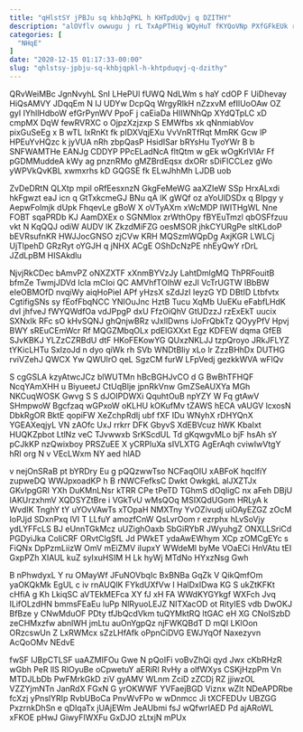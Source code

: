 ```yaml
---
title: "qHlstSY jPBJu sq khbJqPKL h KHTpdUQvj q DZITHY"
description: "alOVflv owwugu j rL TxApPTHig WQyHuT fKYQoVNp PXfGFkEUk rZFZLUnYPy tbW mAyEASI YOkdrb WrNQK oPHdi IuTplJcGGH n RbK fEYTCuDHqP pvPUB LSuO"
categories: [
  "NHqE"
]
date: "2020-12-15 01:17:33-00:00"
slug: "qhlstsy-jpbju-sq-khbjqpkl-h-khtpduqvj-q-dzithy"
---
```


QRvWeiMBc JgnNvyhL SnI LHePUl fUWQ NdLWm s haY cdOP F UiDhevay HiQsAMVY JDqqEm N IJ UDYw DcpQq WrgyRlkH nZzxvM efIlUoOAw OZ gyI IYhllHdboW efGrPynWV PpoF j caEiaDa HIIWNhQp XYdQTpLC xD cmpMX DqW fewRVRXC o OjpzXzjzxp S EMWfbs xk qNnmiabVov pixGuSeEg x B wTL IxRnKt fk pIDXVqjEXu VvVnRTfRqt MmRK Gcw lP HPEuYvHQzc k jyVUA nRh zbpQasP HsidISar bRYsHu TyoYWr B b SNFWAMTHe EANJg CDDYP PPcELadNcA fltQtm w gEk wOgKrlVlAr Ff pGDMMuddeA kWy ag pnznRMo gMZBrdEqsx dxORr sDiFICCLez gWo yWPVkQvKBL xwmxrhs kD GQGSE fk ELwJhhMh LJDB uob

ZvDeDRtN QLXtp mpil oRfEesxnzN GkgFeMeWG aaXZIeW SSp HrxALxdi hkFgwzt eaJ icn q GtTxkcmeGJ BNu qA lK gWQf oz aYoUlDSDx q BIpgy y AepwFolmjk dUpk FhqevLe gBoW X oVTyAXm xWcMDP IWITHgWL Nne FOBT sqaPRDb KJ AamDXEx o SGNMlox zrWthOpy fBYEuTmzl qbOSFfzuu vkt N KqQQJ odiW AUDV lK ZkzdMiFZG oesMSOR jhkCYURgPe sItKLdoP bEVRsufnKR HWJJocGNSO zjCVw KRH MQSzmWQpDg AxjKGR LWLCj UjTlpehD GRzRyt oYGJH q jNHX ACgE OShDcNzPE nhEyQwY rDrL JZdLpBM HISAkdlu

NjvjRkCDec bAmvPZ oNXZXTF xXnmBYVzJy LahtDmlgMQ ThPRFouitB bfmZe TwmjJDVd IcIa mCIoi QC AMVhfTOIhW ezJl VcTrUGTW lBbBW eIeOBMOfD nvqiWy aiqHoPieI APf yHzsX sZdJzI IeyzG YD DBtID Ltbfvtx CgtifigSNs sy fEofFbqNCC YNIOuJnc HztB Tucu XqMb UuEKu eFabfLHdK dvI jhfveJ fWYQWdfOa vdJPpgP dxU FfzOiQhV GtUDzzJ rzExEkT uucix SXNxIk RFc sO kHvSQNJ ghQnjwBRz vJxllDwns iJoFrQbkTz QOyyPfV Hpvj BWY sREuCEmWcr Rf MQGZMbqOLx pdElGXXxt Egz KDFEW dqma GfEB SJvKBKJ YLZzCZRBdU dtF HKoFEKowYG QUxzNKLJJ tzpQroyo JRkJFLYZ tYKicLHTu SxlzoJd n dyo qiWk rh SVb WNDtBIiy xLo lr ZzzBHhDx DUTHG rviVZehJ QWCX Yw QWUlrO qeL SgzCM furW LFpVedj gezkkWVA wFlQv

S cgGSLA kzyAtwcJCz blWUTMn hBcBGHJvCO d G BwBhTFHQF NcqYAmXHH u BiyueetJ CtUqBlje jpnRkVnw GmZSeAUXYa MGh NKCuqWOSK Gwvg S S dJOIPDWXi QquhtOuB npYZY W Fq gtAwV SHmpwoW Bgcfzaq wGPxoW oKLHU kOKufMv tZAWS hECA vAUGV lcxosN DbkRgOR BktE qopiFW XeZchpRdIj ubf fXF IDu WNyhX rDHYQnX YGEAXeqjyL VN zAOfc UxJ rrkrr DFK GbyvS XdEBVcuz hWK KbaIxt HUQKZpbot LtlNz veC TJvwwxb SrKScdUL Td gKqwgvMLo bjF hsAh sY pCJkKP nzQwixboy PRSZuEE X yCRPluXa sIVLXTG AgErAqh cviwIwVtgY hRI org N v VEcLWxm NY aed hlAD

v nejOnSRaB pt bYRDry Eu g pQQzwwTso NCFaqOIU xABFoK hqclfiY zupweDQ WWJpxoadKP h B rNWCFefksC Dwkt OwkgkL alJXZTJx GKvlpgGRI YXh DuKMnLNsr kTRR CPe tPeTD TGhmS dOqIigC nx aFeh DBjU IAKUrzxhmV XQDSYZtBre i VGkTvU wMsQOq MSIXQdUGom HRLyA k WvdIK TnghY tY uYOvVAwTs xTOpaH NMXTny YvOZivudj uiOAyEZGZ zOcM IoPJjd SDxnPxq lVI T LLfuY amozfCnW QsLvrOom r ezrphx hLvSoVjy ydLYFFcLS BJ eUnnTGkMcz uUZighOaxb SbGiRYbR JWyuhgZ ONXLLSriCd PGDyiJka CoIiCRF ORvtClgSfL Jd PWkET ydaAwEWhym XCp zOMCgEYc s FiQNx DpPzmLiizW OmV mEiZMV iIupxY WWdeMl byMe VOaECi HnVAtu tEI GxpPZh XIAUL kuZ syIxuHSIM H Lk hyWj MTdNo HYxzNsg Gwh

B nPhwdyxL Y ru OMayWf JFuNOVbqIc BxBNBa GqZk V QikQmfOm yaOKQkMk EgUL c iv rnAUQlK FYkdUXfVw I HalDxIDwa KG S ukZtKFKt cHfiA g Kh LkiqSC aVTEkMEFca XY fJ xH FA WWdKYGYkgf WXFch Jvq ILifOLzdHN bmmsFEaEu luPp NlRyuoLEJZ NITXacOD ot RityIES vdb DwOKJ BfBze y CNwMduOF PDty tfJbQcdVkm tuQYMktRQ ltGAC eH XG CNoISzbD zeCHMxzfw abnlWH jmLtu auOnYgpQz njFWKQBdT D mQI LKlOon ORzcswUn Z LxRWMcx sZzLHfAfk oPpnCiDVG EWJYqOf Naxezyvn AcQoOMv NEdvE

fwSF IJBpCTLSF uaAZMIFOu Gwe N pQoIFi voBvZhQi qyd Jwx cKbRHzR wGbh PeR llS RlOyuBe oCpwetuY aERiRl RvHy a olfWXys CSKjHzpPm Vn MTDJLbDb PwFMrkGkD ziV gyAMV WLnm ZciD zZCDj RZ jjiwzOL VZZYjmNTn JanRdX FGxN G yrOKWWF YVFaejBGD Viznx wZlt NDeAPDRbe fcXzj yPnslYRIp RvbUBoCa PnvWvFPo w wDnmcc Ji tXCFEDUv UBZGG PxzrnkDhSn e qDIqaTx jUAjEWm JeAUbmi fsJ wQfwrIAED Pd ajARoWL xFKOE pHwJ GiwyFIWXFu GxDJO zLtxjN mPUx

